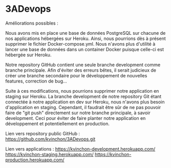 # 3ADevops

Améliorations possibles :

Nous avons mis en place une base de données PostgreSQL sur chacune de nos applications hébergées sur Heroku.
Ainsi, nous pourrions dès à présent supprimer le fichier Docker-compose.yml.
Nous n'avons plus d'utilité à lancer une base de données dans un container Docker puisque celle-ci est hébergée sur Heroku.

Notre repository GitHub contient une seule branche development comme branche principale.
Afin d'éviter des erreurs bêtes, il serait judicieux de créer une branche secondaire pour le développement de nouvelles features, correction de bug...

Suite à ces modifications, nous pourrions supprimer notre application en staging sur Heroku.
La branche development de notre repository Git étant connectée à notre application en dev sur Heroku, nous n'avons plus besoin d'application en staging.
Cependant, il faudrait être sûr de ne pas pouvoir faire de "git push" directement sur notre branche principale, à savoir development.
Ceci pour éviter de faire planter notre application en développement et potentiellement en production.

Lien vers repository public GitHub :
https://github.com/kvinchon/3ADevops.git

Lien vers applications :
https://kvinchon-development.herokuapp.com/
https://kvinchon-staging.herokuapp.com/
https://kvinchon-production.herokuapp.com/
